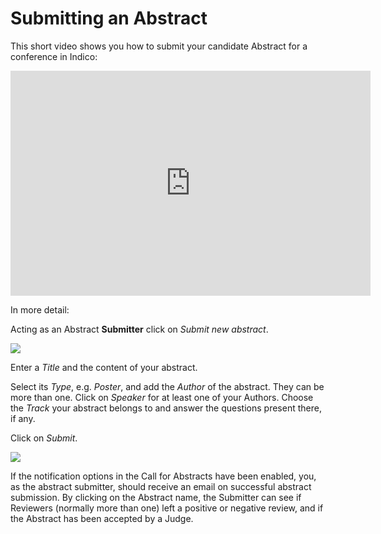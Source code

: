 # Submitting an Abstract

This short video shows you how to submit your candidate Abstract for a conference in Indico:

<iframe width="576" height="360" frameborder="0" src="https://cds.cern.ch/video/2275344?showTitle=true" allowfullscreen></iframe>

In more detail:

Acting as an Abstract **Submitter** click on _Submit new abstract_.

![](../assets/conference_abstract_submit.png)

Enter a _Title_ and the content of your abstract.

Select its _Type_, e.g. _Poster_, and add the _Author_ of the abstract. They can be more than one.
Click on _Speaker_ for at least one of your Authors.
Choose the _Track_ your abstract belongs to and answer the questions present there, if any.

Click on _Submit_.

![](../assets/conference_abstract_submit_details.png)

If the notification options in the Call for Abstracts have been enabled, you, as the abstract submitter, should receive an email  on successful abstract submission.
By clicking on the Abstract name, the Submitter can see if Reviewers (normally more than one) left a positive or negative review, and if the Abstract has been accepted by a Judge.
